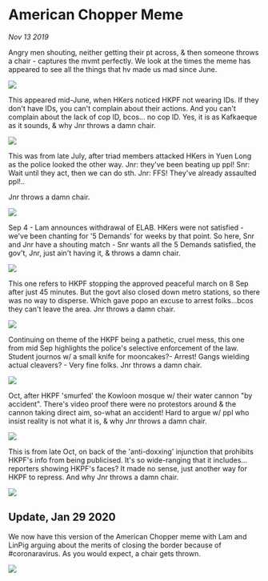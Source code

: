 # American Chopper Meme
*Nov 13 2019*

Angry men shouting, neither getting their pt across, & then someone throws a chair - captures the mvmt perfectly.  We look at the times the meme has appeared to see all the things that hv made us mad since June. 

![](images/thread46/t46-p1.jpg)

This appeared mid-June, when HKers noticed HKPF not wearing IDs. If they don't have IDs, you can't complain about their actions. And you can't complain about the lack of cop ID, bcos... no cop ID. Yes, it is as Kafkaeque as it sounds, & why Jnr throws a damn chair.

![](images/thread46/t46-p2.jpg)

This was from late July, after triad members attacked HKers in Yuen Long as the police looked the other way. 
Jnr: they've been beating up ppl! 
Snr: Wait until they act, then we can do sth. 
Jnr: FFS! They've already assaulted ppl!.. 

Jnr throws a damn chair.

![](images/thread46/t46-p3.jpg)

Sep 4 - Lam announces withdrawal of ELAB. HKers were not satisfied - we've been chanting for '5 Demands' for weeks by that point. So here, Snr and Jnr have a shouting match - Snr wants all the 5 Demands satisfied, the gov't, Jnr,  just ain't having it, & throws a damn chair.

![](images/thread46/t46-p4.jpg)

This one refers to HKPF stopping the approved peaceful march on 8 Sep after just 45 minutes. But the govt also closed down metro stations, so there was no way to disperse. Which gave popo an excuse to arrest folks...bcos they can't leave the area. Jnr throws a damn chair.

![](images/thread46/t46-p5.jpg)

Continuing on theme of the HKPF being a pathetic, cruel mess, this one from mid Sep highlights the police's selective enforcement of the law. Student journos w/ a small knife for mooncakes?- Arrest! Gangs wielding actual cleavers? - Very fine folks. Jnr throws a damn chair.

![](images/thread46/t46-p6.jpg)

Oct, after HKPF 'smurfed' the Kowloon mosque w/ their water cannon "by accident". There's video proof there were no protestors around & the cannon taking direct aim, so-what an accident! Hard to argue w/ ppl who insist reality is not what it is, & why Jnr throws a damn chair.

![](images/thread46/t46-p7.jpg)

This is from late Oct, on back of the 'anti-doxxing' injunction that prohibits HKPF's info from being publicised. It's so wide-ranging that it includes... reporters showing HKPF's faces? It made no sense, just another way for HKPF to repress. 
And why Jnr throws a damn chair.

![](images/thread46/t46-p8.jpg)

## Update, Jan 29 2020

We now have this version of the American Chopper meme with Lam and LinPig arguing about the merits of closing the border because of #coronaravirus. As you would expect, a chair gets thrown.

![](images/thread46/t46-p9.jpg)